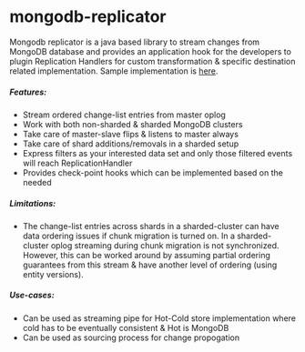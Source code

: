 # mongodb-replicator


Mongodb replicator is a java based library to stream changes from MongoDB database and provides an application hook for the developers to plugin Replication Handlers for custom transformation & specific destination related implementation. Sample implementation is [here](https://github.com/flipkart-incubator/mongodb-replicator/blob/master/example/src/main/java/flipkart/mongodb/replicator/example/ReplicationHandlerExample.java).

##### Features:

- Stream ordered change-list entries from master oplog
- Work with both non-sharded & sharded MongoDB clusters 
- Take care of master-slave flips & listens to master always
- Take care of shard additions/removals in a sharded setup
- Express filters as your interested data set and only those filtered events will reach ReplicationHandler
- Provides check-point hooks which can be implemented based on the needed 

##### Limitations:
- The change-list entries across shards in a sharded-cluster can have data ordering issues if chunk migration is turned on. In a sharded-cluster oplog streaming during chunk migration is not synchronized. However, this can be worked around by assuming partial ordering guarantees from this stream & have another level of ordering (using entity versions). 

##### Use-cases:
- Can be used as streaming pipe for Hot-Cold store implementation where cold has to be eventually consistent & Hot is MongoDB
- Can be used as sourcing process for change propogation
